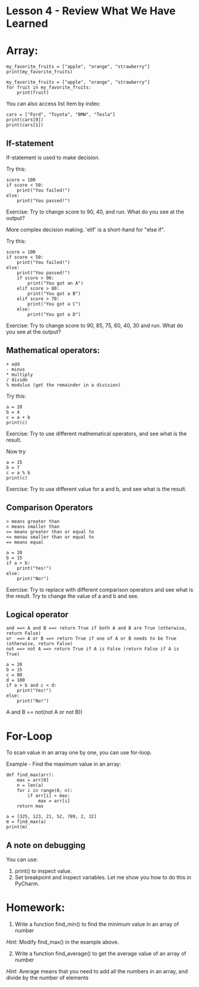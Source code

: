# Lesson 4 - Review What We Have Learned

# Array:
```
my_favorite_fruits = ["apple", "orange", "strawberry"]
print(my_favorite_fruits)
```

```
my_favorite_fruits = ["apple", "orange", "strawberry"]
for fruit in my_favorite_fruits:
    print(fruit)
```

You can also access list item by index:
```
cars = ["Ford", "Toyota", "BMW", "Tesla"]
print(cars[0])
print(cars[1])
```

## If-statement

If-statement is used to make decision.

Try this:
```
score = 100
if score < 50:
    print("You failed!")
else:
    print("You passed!")
```
Exercise: Try to change score to 90, 40, and run.  What do you see at the output?

More complex decision making.  'elif' is a short-hand for "else if".

Try this:
```
score = 100
if score < 50:
    print("You failed!")
else:
    print("You passed!")
    if score > 90:
        print("You got an A")
    elif score > 80:
        print("You got a B")
    elif score > 70:
        print("You got a C")
    else:
        print("You got a D")
``` 
Exercise: Try to change score to 90, 85, 75, 60, 40, 30 and run.  What do you see at the output?

## Mathematical operators:

```
+ add
- minus
* multiply
/ divide
% modulus (get the remainder in a division)
```

Try this:
```
a = 20 
b = 4
c = a + b
print(c)
```
Exercise: Try to use different mathematical operators, and see what is the result.

Now try
```
a = 15
b = 7
c = a % b
print(c)
```
Exercise: Try to use different value for a and b, and see what is the result.

## Comparison Operators

```
> means greater than
< means smaller than
>= means greater than or equal to
<= menas smaller than or equal to
== means equal
```

```
a = 20
b = 15
if a > b:
    print("Yes!")
else:
    print("No!")
```
Exercise: Try to replace with different comparison operators and see what is the result.  Try to
change the value of a and b and see.

## Logical operator
```
and ==> A and B ==> return True if both A and B are True (otherwise, return False)
or  ==> A or B ==> return True if one of A or B needs to be True (otherwise, return False)
not ==> not A ==> return True if A is False (return False if A is True)
```


```
a = 20
b = 15
c = 80
d = 100
if a > b and c < d:
    print("Yes!")
else:
    print("No!")

```

A and B == not(not A or not B))


# For-Loop

To scan value in an array one by one, you can use for-loop.

Example - Find the maximum value in an array:
```
def find_max(arr):
    max = arr[0]
    n = len(a)
    for i in range(0, n):
        if arr[i] > max:
            max = arr[i]
    return max

a = [325, 123, 21, 52, 789, 2, 32]
m = find_max(a)
print(m)
```

## A note on debugging

You can use:

1) print() to inspect value.
2) Set breakpoint and inspect variables.  Let me show you how to do this in PyCharm.

# Homework:
1. Write a function find_min() to find the minimum value in an array of number

_Hint_: Modify find_max() in the example above.

2. Write a function find_average() to get the average value of an array of number

_Hint_: Average means that you need to add all the numbers in an array, and divide by the number of elements

 